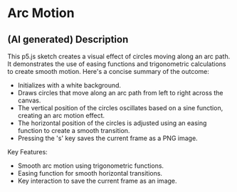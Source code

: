 # Arc Motion

## (AI generated) Description

This p5.js sketch creates a visual effect of circles moving along an arc path. It demonstrates the use of easing functions and trigonometric calculations to create smooth motion. Here's a concise summary of the outcome:

- Initializes with a white background.
- Draws circles that move along an arc path from left to right across the canvas.
- The vertical position of the circles oscillates based on a sine function, creating an arc motion effect.
- The horizontal position of the circles is adjusted using an easing function to create a smooth transition.
- Pressing the 's' key saves the current frame as a PNG image.

Key Features:

- Smooth arc motion using trigonometric functions.
- Easing function for smooth horizontal transitions.
- Key interaction to save the current frame as an image.
